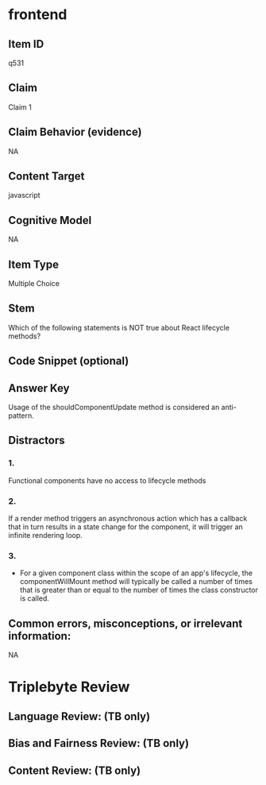# frontend

## Item ID
q531

## Claim
Claim 1

## Claim Behavior (evidence)
NA

## Content Target
javascript

## Cognitive Model
NA

## Item Type
Multiple Choice

## Stem
Which of the following statements is NOT true about React lifecycle methods?


## Code Snippet (optional)


## Answer Key
Usage of the shouldComponentUpdate method is considered an anti-pattern.

## Distractors

### 1.
Functional components have no access to lifecycle methods

### 2.
If a render method triggers an asynchronous action which has a callback that in turn results in a state change for the component, it will trigger an infinite rendering loop.

### 3.
* For a given component class within the scope of an app's lifecycle, the componentWillMount method will typically be called a number of times that is greater than or equal to the number of times the class constructor is called.

## Common errors, misconceptions, or irrelevant information:
NA

# Triplebyte Review


## Language Review: (TB only)


## Bias and Fairness Review: (TB only)


## Content Review: (TB only)


